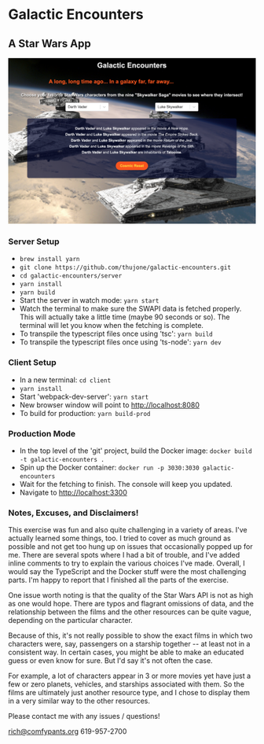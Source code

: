 # Galactic Encounters
## A Star Wars App

![Galactic Encounters](./screenshot.png?raw=true "Galactic Encounters")

### Server Setup

* `brew install yarn`
* `git clone https://github.com/thujone/galactic-encounters.git`
* `cd galactic-encounters/server`
* `yarn install`
* `yarn build`
* Start the server in watch mode: `yarn start`
* Watch the terminal to make sure the SWAPI data is fetched properly. This will actually take a little time (maybe 90 seconds or so). The terminal will let you know when the fetching is complete.
* To transpile the typescript files once using 'tsc': `yarn build`
* To transpile the typescript files once using 'ts-node': `yarn dev`

### Client Setup

* In a new terminal: `cd client`
* `yarn install`
* Start 'webpack-dev-server': `yarn start`
* New browser window will point to [http://localhost:8080](http://localhost:8080)
* To build for production: `yarn build-prod`

### Production Mode

* In the top level of the 'git' project, build the Docker image: `docker build -t galactic-encounters .`
* Spin up the Docker container: `docker run -p 3030:3030 galactic-encounters`
* Wait for the fetching to finish. The console will keep you updated.
* Navigate to [http://localhost:3300](http://localhost:3300)

### Notes, Excuses, and Disclaimers!

This exercise was fun and also quite challenging in a variety of areas. I've actually learned some things, too. I tried to cover as much ground as possible and not get too hung up on issues that occasionally popped up for me. There are several spots where I had a bit of trouble, and I've added inline comments to try to explain the various choices I've made. Overall, I would say the TypeScript and the Docker stuff were the most challenging parts. I'm happy to report that I finished all the parts of the exercise.

One issue worth noting is that the quality of the Star Wars API is not as high as one would hope. There are typos and flagrant omissions of data, and the relationship between the films and the other resources can be quite vague, depending on the particular character.

Because of this, it's not really possible to show the exact films in which two characters were, say, passengers on a starship together -- at least not in a consistent way. In certain cases, you might be able to make an educated guess or even know for sure. But I'd say it's not often the case.

For example, a lot of characters appear in 3 or more movies yet have just a few or zero planets, vehicles, and starships associated with them. So the films are ultimately just another resource type, and I chose to display them in a very similar way to the other resources.

Please contact me with any issues / questions!

rich@comfypants.org
619-957-2700
